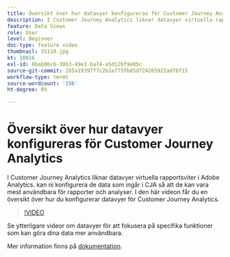 ```yaml
---
title: Översikt över hur datavyer konfigureras för Customer Journey Analytics
description: I Customer Journey Analytics liknar datavyer virtuella rapportsviter i Adobe Analytics. kan ni konfigurera de data som ingår i CJA så att de kan vara mest användbara för rapporter och analyser. I den här videon får du en översikt över hur du konfigurerar datavyer för Customer Journey Analytics.
feature: Data Views
role: User
level: Beginner
doc-type: feature video
thumbnail: 35110.jpg
kt: 10016
exl-id: 8bab86c6-39b3-49e3-ba74-a5d12bf9e05c
source-git-commit: 2b5a19397f7c2b2e775fbd5d724205922ad76f15
workflow-type: tm+mt
source-wordcount: '156'
ht-degree: 0%

---
```


# Översikt över hur datavyer konfigureras för Customer Journey Analytics

I Customer Journey Analytics liknar datavyer virtuella rapportsviter i Adobe Analytics. kan ni konfigurera de data som ingår i CJA så att de kan vara mest användbara för rapporter och analyser. I den här videon får du en översikt över hur du konfigurerar datavyer för Customer Journey Analytics.

>[!VIDEO](https://video.tv.adobe.com/v/35110/?quality=12&learn=on)

Se ytterligare videor om datavyer för att fokusera på specifika funktioner som kan göra dina data mer användbara.

Mer information finns på [dokumentation](https://experienceleague.adobe.com/docs/analytics-platform/using/cja-dataviews/data-views.html?lang=en).
